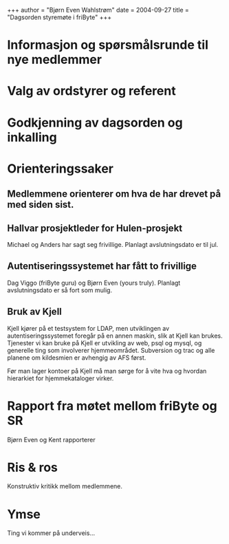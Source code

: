 +++
author = "Bjørn Even Wahlstrøm"
date = 2004-09-27
title = "Dagsorden styremøte i friByte"
+++

# Informasjon og spørsmålsrunde til nye medlemmer

# Valg av ordstyrer og referent

# Godkjenning av dagsorden og inkalling

# Orienteringssaker

## Medlemmene orienterer om hva de har drevet på med siden sist.

## Hallvar prosjektleder for Hulen-prosjekt

Michael og Anders har sagt seg frivillige. Planlagt avslutningsdato er
til jul.

## Autentiseringssystemet har fått to frivillige

Dag Viggo (friByte guru) og Bjørn Even (yours truly). Planlagt
avslutningsdato er så fort som mulig.

## Bruk av Kjell

Kjell kjører på et testsystem for LDAP, men utviklingen av
autentiseringssystemet foregår på en annen maskin, slik at Kjell kan
brukes. Tjenester vi kan bruke på Kjell er utvikling av web, psql og
mysql, og generelle ting som involverer hjemmeområdet. Subversion og
trac og alle planene om kildesmien er avhengig av AFS først.

Før man lager kontoer på Kjell må man sørge for å vite hva og hvordan
hierarkiet for hjemmekataloger virker.

# Rapport fra møtet mellom friByte og SR

Bjørn Even og Kent rapporterer

# Ris & ros

Konstruktiv kritikk mellom medlemmene.

# Ymse

Ting vi kommer på underveis\...
